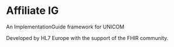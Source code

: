 # Affiliate IG
An ImplementationGuide framework for UNICOM 


Developed by HL7 Europe with the support of the FHIR community.

